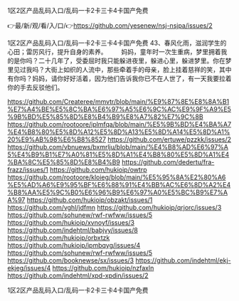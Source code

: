 1区2区产品乱码入口/乱码一卡2卡三卡4卡国产免费

👉最/新/观/看/入/口/👉https://github.com/yesenew/nsj-nsjpa/issues/2

1区2区产品乱码入口/乱码一卡2卡三卡4卡国产免费		43、春风化雨，滋润学生的心田；雷厉风行，提升自身的素养。
　　妈妈，童年时一次生重病，梦里拥着我的是你吗？二十几年了，受委屈时我只能躲进夜里，躲进心里，躲进梦里。你在梦里见过我吗？大街上如织的人流中，那些牵着手的母亲，脸上挂着慈祥的笑，其中有你吗？妈妈，请你好好活着，因为他们告诉我你已不在人世了，有一天我要拉着你的手去反驳他们。


https://github.com/Createree/mmvtr/blob/main/%E9%87%8E%E8%8A%B1%E7%A4%BE%E5%8C%BA%E6%97%A5%E6%9C%AC%E9%9F%A9%E5%9B%BD%E5%85%8D%E8%B4%B9%E8%A7%82%E7%9C%8B
https://github.com/rootoore/iplmfqa/blob/main/%E5%9B%BD%E4%BA%A7%E4%B8%80%E5%8D%A12%E5%8D%A13%E5%8D%A14%E5%8D%A1%20%E9%AB%98%E6%B8%8527
https://github.com/ertuwe/pzzkk/issues/2
https://github.com/vbnuews/bxmrlju/blob/main/%E4%B8%AD%E6%97%A5%E4%B9%B1%E7%A0%81%E5%8D%A1%E4%B8%80%E5%8D%A1%E4%BA%8C%E5%85%8D%E8%B4%B9
https://github.com/dedertu/fra-frazz/issues/1
https://github.com/hukioip/owtrp
https://github.com/rootoore/kloieg/blob/main/%E5%95%8A%E2%80%A6%E5%AD%A6%E9%95%BF%E6%88%91%E4%BB%AC%E6%8D%A2%E4%B8%AA%E5%9C%B0%E6%96%B9%E6%97%A0%E5%BC%B9%E7%AA%97
https://github.com/hukioip/obzakt/issues/1
https://github.com/vghl/jdfmn
https://github.com/hukioip/qrjorc/issues/3
https://github.com/sohunew/rwf-rwfww/issues/5
https://github.com/hukioip/xvnoyf/issues/3
https://github.com/indehtml/babjvy/issues/8
https://github.com/hukioip/orbxtzk
https://github.com/hukioip/ipmbqyg/issues/4
https://github.com/sohunew/rwf-rwfww/issues/5
https://github.com/booknewse/sx/issues/3
https://github.com/indehtml/ekj-ekjeg/issues/4
https://github.com/hukioip/nzfaxln
https://github.com/indehtml/xpd-xpdin/issues/2

1区2区产品乱码入口/乱码一卡2卡三卡4卡国产免费
